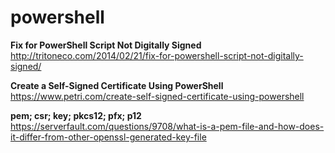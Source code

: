 # powershell

**Fix for PowerShell Script Not Digitally Signed**  
http://tritoneco.com/2014/02/21/fix-for-powershell-script-not-digitally-signed/  

**Create a Self-Signed Certificate Using PowerShell**  
https://www.petri.com/create-self-signed-certificate-using-powershell  

**pem; csr; key; pkcs12; pfx; p12**  
https://serverfault.com/questions/9708/what-is-a-pem-file-and-how-does-it-differ-from-other-openssl-generated-key-file  



